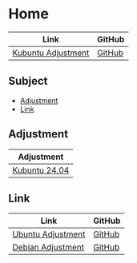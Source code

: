 

# Home

| Link | GitHub |
| ---- | ------ |
| [Kubuntu Adjustment](https://samwhelp.github.io/kubuntu-adjustment/) | [GitHub](https://github.com/samwhelp/kubuntu-adjustment) |




## Subject

* [Adjustment](#adjustment)
* [Link](#link)




## Adjustment

| Adjustment |
| ---------- |
| [Kubuntu 24.04](https://github.com/samwhelp/kubuntu-adjustment/tree/main/prototype/main/kde-config/locale/en_us/Breeze-Dark) |




## Link

| Link | GitHub |
| ---- | ------ |
| [Ubuntu Adjustment](https://samwhelp.github.io/ubuntu-adjustment/) | [GitHub](https://github.com/samwhelp/ubuntu-adjustment) |
| [Debian Adjustment](https://samwhelp.github.io/debian-adjustment/) | [GitHub](https://github.com/samwhelp/debian-adjustment) |
